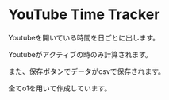 # YouTube Time Tracker
Youtubeを開いている時間を日ごとに出します。

Youtubeがアクティブの時のみ計算されます。

また、保存ボタンでデータがcsvで保存されます。

全てo1を用いて作成しています。